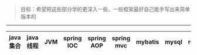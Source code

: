 

> 目标：希望把这些部分学的更深入一些，一些框架最好自己能手写出来简单版本的

---

java 集合| java 线程 | JVM |spring IOC | spring AOP | spring mvc | mybatis | mysql | redis | netty | 计网 | os | 算法
---|---|---|---|---|---|---|---|---|---|---|---|---










